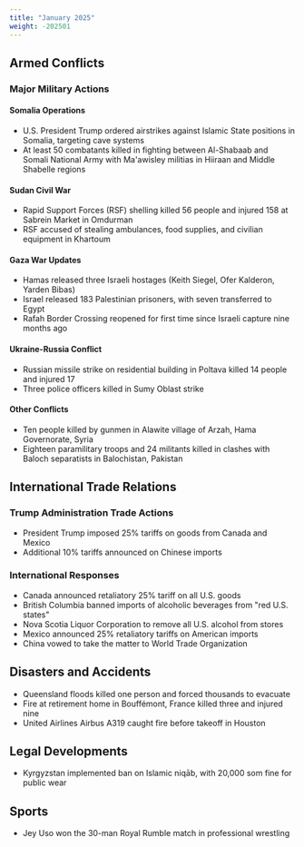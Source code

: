 ```yaml
---
title: "January 2025"
weight: -202501
---
```


## Armed Conflicts

### Major Military Actions

#### Somalia Operations
- U.S. President Trump ordered airstrikes against Islamic State positions in Somalia, targeting cave systems
- At least 50 combatants killed in fighting between Al-Shabaab and Somali National Army with Ma'awisley militias in Hiiraan and Middle Shabelle regions

#### Sudan Civil War
- Rapid Support Forces (RSF) shelling killed 56 people and injured 158 at Sabrein Market in Omdurman
- RSF accused of stealing ambulances, food supplies, and civilian equipment in Khartoum

#### Gaza War Updates
- Hamas released three Israeli hostages (Keith Siegel, Ofer Kalderon, Yarden Bibas)
- Israel released 183 Palestinian prisoners, with seven transferred to Egypt
- Rafah Border Crossing reopened for first time since Israeli capture nine months ago

#### Ukraine-Russia Conflict
- Russian missile strike on residential building in Poltava killed 14 people and injured 17
- Three police officers killed in Sumy Oblast strike

#### Other Conflicts
- Ten people killed by gunmen in Alawite village of Arzah, Hama Governorate, Syria
- Eighteen paramilitary troops and 24 militants killed in clashes with Baloch separatists in Balochistan, Pakistan

## International Trade Relations

### Trump Administration Trade Actions
- President Trump imposed 25% tariffs on goods from Canada and Mexico
- Additional 10% tariffs announced on Chinese imports

### International Responses
- Canada announced retaliatory 25% tariff on all U.S. goods
- British Columbia banned imports of alcoholic beverages from "red U.S. states"
- Nova Scotia Liquor Corporation to remove all U.S. alcohol from stores
- Mexico announced 25% retaliatory tariffs on American imports
- China vowed to take the matter to World Trade Organization

## Disasters and Accidents
- Queensland floods killed one person and forced thousands to evacuate
- Fire at retirement home in Bouffémont, France killed three and injured nine
- United Airlines Airbus A319 caught fire before takeoff in Houston

## Legal Developments
- Kyrgyzstan implemented ban on Islamic niqāb, with 20,000 som fine for public wear

## Sports
- Jey Uso won the 30-man Royal Rumble match in professional wrestling
